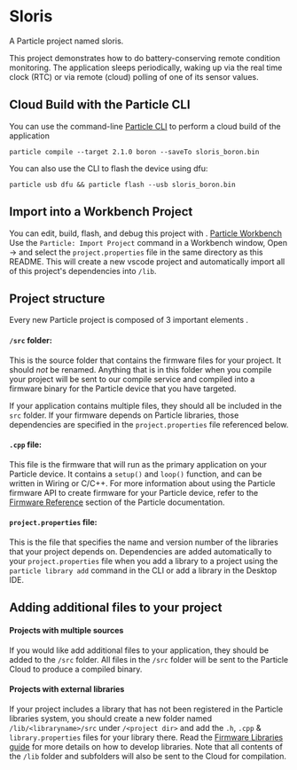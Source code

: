 # Sloris

A Particle project named sloris.

This project demonstrates how to do battery-conserving remote condition monitoring. 
The application sleeps periodically, waking up via the real time clock (RTC) 
or via remote (cloud) polling 
of one of its sensor values. 

## Cloud Build with the Particle CLI

You can use the command-line 
[Particle CLI](https://docs.particle.io/tutorials/developer-tools/cli/)
to perform a cloud build of the application
 
`particle compile --target 2.1.0 boron --saveTo sloris_boron.bin`

You can also use the CLI to flash the device using dfu:

`particle usb dfu && particle flash --usb sloris_boron.bin`

## Import into a Workbench Project

You can edit, build, flash, and debug this project with .
[Particle Workbench](https://docs.particle.io/tutorials/developer-tools/workbench/)
Use the `Particle: Import Project` command in a Workbench window,
Open -> and select the `project.properties` file in the same directory as this README.
This will create a new vscode project and automatically import all of this
project's dependencies into `/lib`. 

## Project structure

Every new Particle project is composed of 3 important elements .

#### ```/src``` folder:  
This is the source folder that contains the firmware files for your project. It should *not* be renamed. 
Anything that is in this folder when you compile your project will be sent to our compile service and compiled into a firmware binary for the Particle device that you have targeted.

If your application contains multiple files, they should all be included in the `src` folder. If your firmware depends on Particle libraries, those dependencies are specified in the `project.properties` file referenced below.

#### ```.cpp``` file:
This file is the firmware that will run as the primary application on your Particle device. It contains a `setup()` and `loop()` function, and can be written in Wiring or C/C++. For more information about using the Particle firmware API to create firmware for your Particle device, refer to the [Firmware Reference](https://docs.particle.io/reference/firmware/) section of the Particle documentation.

#### ```project.properties``` file:  
This is the file that specifies the name and version number of the libraries that your project depends on. Dependencies are added automatically to your `project.properties` file when you add a library to a project using the `particle library add` command in the CLI or add a library in the Desktop IDE.

## Adding additional files to your project

#### Projects with multiple sources
If you would like add additional files to your application, they should be added to the `/src` folder. All files in the `/src` folder will be sent to the Particle Cloud to produce a compiled binary.

#### Projects with external libraries
If your project includes a library that has not been registered in the Particle libraries system, you should create a new folder named `/lib/<libraryname>/src` under `/<project dir>` and add the `.h`, `.cpp` & `library.properties` files for your library there. Read the [Firmware Libraries guide](https://docs.particle.io/guide/tools-and-features/libraries/) for more details on how to develop libraries. Note that all contents of the `/lib` folder and subfolders will also be sent to the Cloud for compilation.

